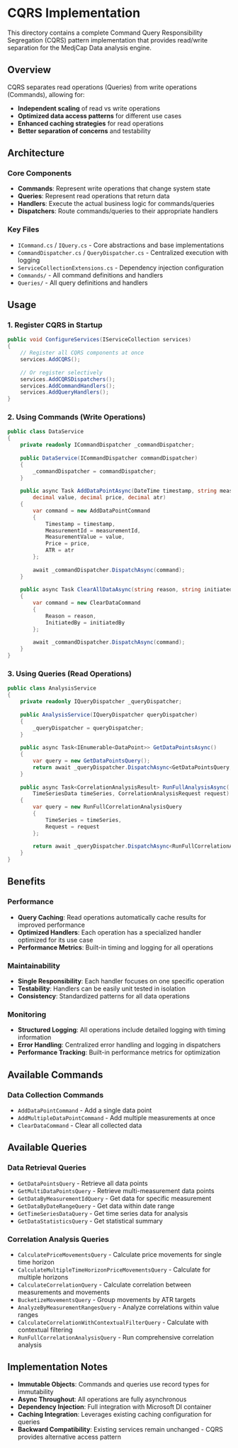# CQRS Implementation

This directory contains a complete Command Query Responsibility Segregation (CQRS) pattern implementation that provides read/write separation for the MedjCap Data analysis engine.

## Overview

CQRS separates read operations (Queries) from write operations (Commands), allowing for:
- **Independent scaling** of read vs write operations
- **Optimized data access patterns** for different use cases
- **Enhanced caching strategies** for read operations
- **Better separation of concerns** and testability

## Architecture

### Core Components

- **Commands**: Represent write operations that change system state
- **Queries**: Represent read operations that return data
- **Handlers**: Execute the actual business logic for commands/queries
- **Dispatchers**: Route commands/queries to their appropriate handlers

### Key Files

- `ICommand.cs` / `IQuery.cs` - Core abstractions and base implementations
- `CommandDispatcher.cs` / `QueryDispatcher.cs` - Centralized execution with logging
- `ServiceCollectionExtensions.cs` - Dependency injection configuration
- `Commands/` - All command definitions and handlers
- `Queries/` - All query definitions and handlers

## Usage

### 1. Register CQRS in Startup

```csharp
public void ConfigureServices(IServiceCollection services)
{
    // Register all CQRS components at once
    services.AddCQRS();
    
    // Or register selectively
    services.AddCQRSDispatchers();
    services.AddCommandHandlers();
    services.AddQueryHandlers();
}
```

### 2. Using Commands (Write Operations)

```csharp
public class DataService
{
    private readonly ICommandDispatcher _commandDispatcher;
    
    public DataService(ICommandDispatcher commandDispatcher)
    {
        _commandDispatcher = commandDispatcher;
    }
    
    public async Task AddDataPointAsync(DateTime timestamp, string measurementId, 
        decimal value, decimal price, decimal atr)
    {
        var command = new AddDataPointCommand
        {
            Timestamp = timestamp,
            MeasurementId = measurementId,
            MeasurementValue = value,
            Price = price,
            ATR = atr
        };
        
        await _commandDispatcher.DispatchAsync(command);
    }
    
    public async Task ClearAllDataAsync(string reason, string initiatedBy)
    {
        var command = new ClearDataCommand
        {
            Reason = reason,
            InitiatedBy = initiatedBy
        };
        
        await _commandDispatcher.DispatchAsync(command);
    }
}
```

### 3. Using Queries (Read Operations)

```csharp
public class AnalysisService
{
    private readonly IQueryDispatcher _queryDispatcher;
    
    public AnalysisService(IQueryDispatcher queryDispatcher)
    {
        _queryDispatcher = queryDispatcher;
    }
    
    public async Task<IEnumerable<DataPoint>> GetDataPointsAsync()
    {
        var query = new GetDataPointsQuery();
        return await _queryDispatcher.DispatchAsync<GetDataPointsQuery, IEnumerable<DataPoint>>(query);
    }
    
    public async Task<CorrelationAnalysisResult> RunFullAnalysisAsync(
        TimeSeriesData timeSeries, CorrelationAnalysisRequest request)
    {
        var query = new RunFullCorrelationAnalysisQuery
        {
            TimeSeries = timeSeries,
            Request = request
        };
        
        return await _queryDispatcher.DispatchAsync<RunFullCorrelationAnalysisQuery, CorrelationAnalysisResult>(query);
    }
}
```

## Benefits

### Performance
- **Query Caching**: Read operations automatically cache results for improved performance
- **Optimized Handlers**: Each operation has a specialized handler optimized for its use case
- **Performance Metrics**: Built-in timing and logging for all operations

### Maintainability  
- **Single Responsibility**: Each handler focuses on one specific operation
- **Testability**: Handlers can be easily unit tested in isolation
- **Consistency**: Standardized patterns for all data operations

### Monitoring
- **Structured Logging**: All operations include detailed logging with timing information
- **Error Handling**: Centralized error handling and logging in dispatchers
- **Performance Tracking**: Built-in performance metrics for optimization

## Available Commands

### Data Collection Commands
- `AddDataPointCommand` - Add a single data point
- `AddMultipleDataPointCommand` - Add multiple measurements at once
- `ClearDataCommand` - Clear all collected data

## Available Queries

### Data Retrieval Queries
- `GetDataPointsQuery` - Retrieve all data points
- `GetMultiDataPointsQuery` - Retrieve multi-measurement data points
- `GetDataByMeasurementIdQuery` - Get data for specific measurement
- `GetDataByDateRangeQuery` - Get data within date range
- `GetTimeSeriesDataQuery` - Get time series data for analysis
- `GetDataStatisticsQuery` - Get statistical summary

### Correlation Analysis Queries
- `CalculatePriceMovementsQuery` - Calculate price movements for single time horizon
- `CalculateMultipleTimeHorizonPriceMovementsQuery` - Calculate for multiple horizons
- `CalculateCorrelationQuery` - Calculate correlation between measurements and movements
- `BucketizeMovementsQuery` - Group movements by ATR targets
- `AnalyzeByMeasurementRangesQuery` - Analyze correlations within value ranges
- `CalculateCorrelationWithContextualFilterQuery` - Calculate with contextual filtering
- `RunFullCorrelationAnalysisQuery` - Run comprehensive correlation analysis

## Implementation Notes

- **Immutable Objects**: Commands and queries use record types for immutability
- **Async Throughout**: All operations are fully asynchronous
- **Dependency Injection**: Full integration with Microsoft DI container
- **Caching Integration**: Leverages existing caching configuration for queries
- **Backward Compatibility**: Existing services remain unchanged - CQRS provides alternative access pattern